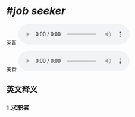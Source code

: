# ***\#job seeker*** 
英音
<audio src="./media/job seeker1_AAC.aac" controls="controls"></audio>

美音
<audio src="./media/job seeker2_AAC.aac" controls="controls"></audio>



  

英文释义
---
### 1.**求职者**  


